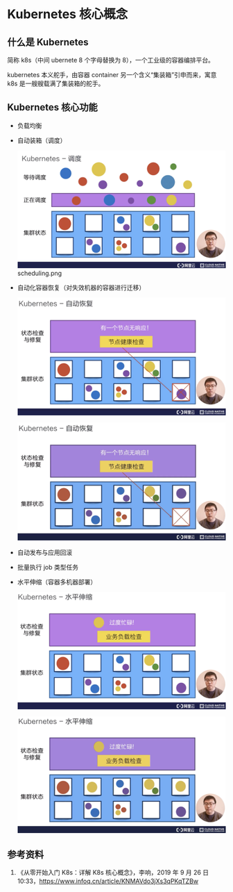 # Kubernetes 核心概念

## 什么是 Kubernetes

简称 k8s（中间 ubernete 8 个字母替换为 8），一个工业级的容器编排平台。

kubernetes 本义舵手，由容器 container 另一个含义“集装箱”引申而来，寓意 k8s 是一艘艘载满了集装箱的舵手。



## Kubernetes 核心功能

- 负载均衡

- 自动装箱（调度）

  ![](../../imgs/k8s/scheduling.png)scheduling.png

- 自动化容器恢复（对失效机器的容器进行迁移）

  ![](../../imgs/k8s/health-check-1.png)

  ![](../../imgs/k8s/health-check-2.png)

- 自动发布与应用回滚

- 批量执行 job 类型任务

- 水平伸缩（容器多机器部署）

  ![](../../imgs/k8s/scale-1.png)

  ![](../../imgs/k8s/scale-2.png)





## 参考资料

1. 《从零开始入门 K8s：详解 K8s 核心概念》，李响，2019 年 9 月 26 日 10:33，https://www.infoq.cn/article/KNMAVdo3jXs3qPKqTZBw